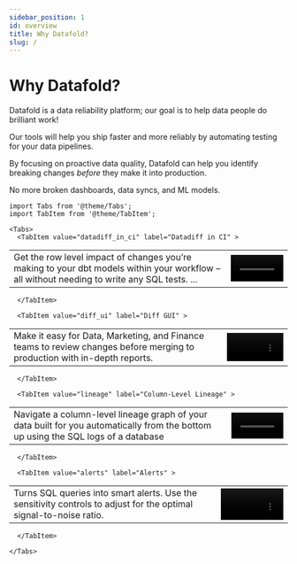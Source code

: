 ```yaml
---
sidebar_position: 1
id: overview
title: Why Datafold?
slug: /
---
```


# Why Datafold?

Datafold is a data reliability platform; our goal is to help data people do brilliant work!

Our tools will help you ship faster and more reliably by automating testing for your data pipelines. 

By focusing on proactive data quality, Datafold can help you identify breaking changes <em>before</em> they make it into production. 

No more broken dashboards, data syncs, and ML models.

```mdx-code-block
import Tabs from '@theme/Tabs';
import TabItem from '@theme/TabItem';

<Tabs>
  <TabItem value="datadiff_in_ci" label="Datadiff in CI" >
```  

<table >
 <tr>
    <td>Get the row level impact of changes you’re making to your dbt models within your workflow – all without needing to write any SQL tests. ...</td>
    <td><video src="https://datafold-public.s3.us-west-2.amazonaws.com/small-video-01.mp4" preload="metadata" autoplay="autoplay" loop="loop" muted="" width="100%" height="auto%"></video></td>
 </tr>
</table>

```mdx-code-block
  </TabItem>
```

```mdx-code-block
  <TabItem value="diff_ui" label="Diff GUI" >
```  

<table >
 <tr>
    <td>
    Make it easy for Data, Marketing, and Finance teams to review changes before merging to production with in-depth reports.</td>
    <td><video src="https://datafold-public.s3.us-west-2.amazonaws.com/small-video-02.mp4" preload="metadata" autoplay="autoplay" loop="loop" muted="" width="100%" height="auto%"></video></td>
 </tr>
</table>

```mdx-code-block
  </TabItem>
```

```mdx-code-block
  <TabItem value="lineage" label="Column-Level Lineage" >
```  

<table >
 <tr>
    <td>Navigate a column-level lineage graph of your data built for you automatically from the bottom up using the SQL logs of a database</td>
    <td><video src="https://datafold-public.s3.us-west-2.amazonaws.com/small-video-04.mp4" preload="metadata" autoplay="autoplay" loop="loop" muted="" width="100%" height="auto%"></video></td>
 </tr>
</table>

```mdx-code-block
  </TabItem>
```

```mdx-code-block
  <TabItem value="alerts" label="Alerts" >
```  

<table >
 <tr>
    <td>
    Turns SQL queries into smart alerts. Use the sensitivity controls to adjust for the optimal signal-to-noise ratio.</td>
    <td><video src="https://datafold-public.s3.us-west-2.amazonaws.com/small-video-03.mp4" preload="metadata" autoplay="autoplay" loop="loop" muted="" width="100%" height="auto%"></video></td>
 </tr>
</table>

```mdx-code-block
  </TabItem>
```


```mdx-code-block
</Tabs>
```
